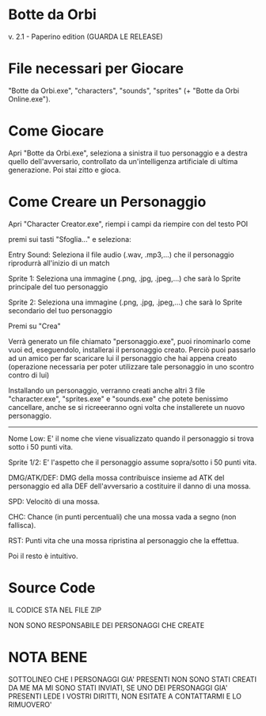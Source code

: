 # Botte da Orbi
v. 2.1 - Paperino edition (GUARDA LE RELEASE)


# File necessari per Giocare
"Botte da Orbi.exe", "characters", "sounds", "sprites" (+ "Botte da Orbi Online.exe").

# Come Giocare
Apri "Botte da Orbi.exe", seleziona a sinistra il tuo personaggio e a destra quello dell'avversario, controllato da un'intelligenza artificiale di ultima generazione. Poi stai zitto e gioca.

# Come Creare un Personaggio
Apri "Character Creator.exe", riempi i campi da riempire con del testo POI

premi sui tasti "Sfoglia..." e seleziona:

Entry Sound: Seleziona il file audio (.wav, .mp3,...) che il personaggio riprodurrà all'inizio di un match

Sprite 1: Seleziona una immagine (.png, .jpg, .jpeg,...) che sarà lo Sprite principale del tuo personaggio

Sprite 2: Seleziona una immagine (.png, .jpg, .jpeg,...) che sarà lo Sprite secondario del tuo personaggio

Premi su "Crea"

Verrà generato un file chiamato "personaggio.exe", puoi rinominarlo come vuoi ed, eseguendolo, installerai il personaggio creato. Perciò puoi passarlo ad un amico per far scaricare lui il personaggio che hai appena creato (operazione necessaria per poter utilizzare tale personaggio in uno scontro contro di lui)

Installando un personaggio, verranno creati anche altri 3 file "character.exe", "sprites.exe" e "sounds.exe" che potete benissimo cancellare, anche se si ricreeeranno ogni volta che installerete un nuovo personaggio.

-------------------------------------------------------------

 Nome Low: E' il nome che viene visualizzato quando il personaggio si trova sotto i 50 punti vita.
 
 Sprite 1/2: E' l'aspetto che il personaggio assume sopra/sotto i 50 punti vita.
 
 DMG/ATK/DEF: DMG della mossa contribuisce insieme ad ATK del personaggio ed alla DEF dell'avversario a costituire il danno di una mossa.
 
 SPD: Velocitò di una mossa.
 
 CHC: Chance (in punti percentuali) che una mossa vada a segno (non fallisca).
 
 RST: Punti vita che una mossa ripristina al personaggio che la effettua.
 
 
Poi il resto è intuitivo.

# Source Code
IL CODICE STA NEL FILE ZIP

NON SONO RESPONSABILE DEI PERSONAGGI CHE CREATE

# NOTA BENE
SOTTOLINEO CHE I PERSONAGGI GIA' PRESENTI NON SONO STATI CREATI DA ME MA MI SONO STATI INVIATI, SE UNO DEI PERSONAGGI GIA' PRESENTI LEDE I VOSTRI DIRITTI, NON ESITATE A CONTATTARMI E LO RIMUOVERO'
